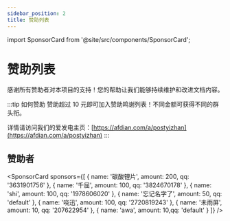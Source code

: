 ```yaml
---
sidebar_position: 2
title: 赞助列表
---
```


import SponsorCard from '@site/src/components/SponsorCard';

# 赞助列表

感谢所有赞助者对本项目的支持！您的帮助让我们能够持续维护和改进文档内容。

:::tip 如何赞助
赞助超过 10 元即可加入赞助鸣谢列表！不同金额可获得不同的群头衔。

详情请访问我们的爱发电主页：[https://afdian.com/a/postyizhan](https://afdian.com/a/postyizhan)
:::

## 赞助者

<SponsorCard 
  sponsors={[
    { name: '碳酸锂片', amount: 200, qq: '3631901756' },
    { name: '千屈', amount: 100, qq: '3824670178' },
    { name: 'shi', amount: 100, qq: '1978606020' },
    { name: '忘记名字了', amount: 50, qq: 'default' },
    { name: '哓迅', amount: 100, qq: '2720819243' },
    { name: '未雨屏', amount: 10, qq: '207622954' },
    { name: 'awa', amount: 10,qq: 'default' }
  ]}
/>
